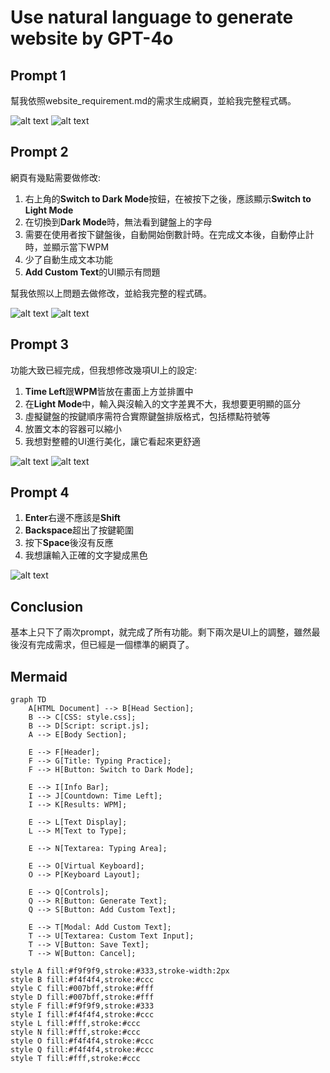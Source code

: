 # Use natural language to generate website by GPT-4o

## Prompt 1

幫我依照website_requirement.md的需求生成網頁，並給我完整程式碼。

![alt text](image.png)
![alt text](image-1.png)

## Prompt 2

網頁有幾點需要做修改:
1. 右上角的**Switch to Dark Mode**按鈕，在被按下之後，應該顯示**Switch to Light Mode**
2. 在切換到**Dark Mode**時，無法看到鍵盤上的字母
3. 需要在使用者按下鍵盤後，自動開始倒數計時。在完成文本後，自動停止計時，並顯示當下WPM
4. 少了自動生成文本功能
5. **Add Custom Text**的UI顯示有問題

幫我依照以上問題去做修改，並給我完整的程式碼。

![alt text](image-2.png)
![alt text](image-3.png)

## Prompt 3

功能大致已經完成，但我想修改幾項UI上的設定:
1. **Time Left**跟**WPM**皆放在畫面上方並排置中
2. 在**Light Mode**中，輸入與沒輸入的文字差異不大，我想要更明顯的區分
3. 虛擬鍵盤的按鍵順序需符合實際鍵盤排版格式，包括標點符號等
4. 放置文本的容器可以縮小
5. 我想對整體的UI進行美化，讓它看起來更舒適

![alt text](image-4.png)
![alt text](image-5.png)

## Prompt 4

1. **Enter**右邊不應該是**Shift**
2. **Backspace**超出了按鍵範圍
3. 按下**Space**後沒有反應
4. 我想讓輸入正確的文字變成黑色

![alt text](image-6.png)

## Conclusion

基本上只下了兩次prompt，就完成了所有功能。剩下兩次是UI上的調整，雖然最後沒有完成需求，但已經是一個標準的網頁了。

## Mermaid

```mermaid
graph TD
    A[HTML Document] --> B[Head Section];
    B --> C[CSS: style.css];
    B --> D[Script: script.js];
    A --> E[Body Section];

    E --> F[Header];
    F --> G[Title: Typing Practice];
    F --> H[Button: Switch to Dark Mode];

    E --> I[Info Bar];
    I --> J[Countdown: Time Left];
    I --> K[Results: WPM];

    E --> L[Text Display];
    L --> M[Text to Type];

    E --> N[Textarea: Typing Area];

    E --> O[Virtual Keyboard];
    O --> P[Keyboard Layout];

    E --> Q[Controls];
    Q --> R[Button: Generate Text];
    Q --> S[Button: Add Custom Text];

    E --> T[Modal: Add Custom Text];
    T --> U[Textarea: Custom Text Input];
    T --> V[Button: Save Text];
    T --> W[Button: Cancel];

style A fill:#f9f9f9,stroke:#333,stroke-width:2px
style B fill:#f4f4f4,stroke:#ccc
style C fill:#007bff,stroke:#fff
style D fill:#007bff,stroke:#fff
style F fill:#f9f9f9,stroke:#333
style I fill:#f4f4f4,stroke:#ccc
style L fill:#fff,stroke:#ccc
style N fill:#fff,stroke:#ccc
style O fill:#f4f4f4,stroke:#ccc
style Q fill:#f4f4f4,stroke:#ccc
style T fill:#fff,stroke:#ccc
```